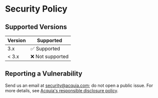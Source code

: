 # Security Policy

## Supported Versions

| Version | Supported                     |
| ------- | ------------------            |
| 3.x     | :white_check_mark: Supported  |
| < 3.x   | :x: Not supported             |

## Reporting a Vulnerability

Send us an email at security@acquia.com; do not open a public issue. For more details, see [Acquia's responsible disclosure policy](https://www.acquia.com/why-acquia/industries/security#responsible-disclosure).
